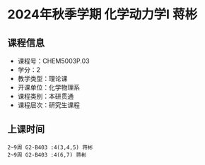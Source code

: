 # 2024年秋季学期 化学动力学I 蒋彬






## 课程信息

- 课程号：CHEM5003P.03
- 学分：2
- 教学类型：理论课
- 开课单位：化学物理系
- 课程类别：本研贯通
- 课程层次：研究生课程

## 上课时间

```
2~9周 G2-B403 :4(3,4,5) 蒋彬
2~9周 G2-B403 :4(6,7) 蒋彬
```

